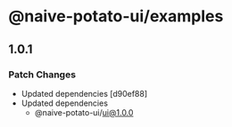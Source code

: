 # @naive-potato-ui/examples

## 1.0.1

### Patch Changes

- Updated dependencies [d90ef88]
- Updated dependencies
  - @naive-potato-ui/ui@1.0.0
